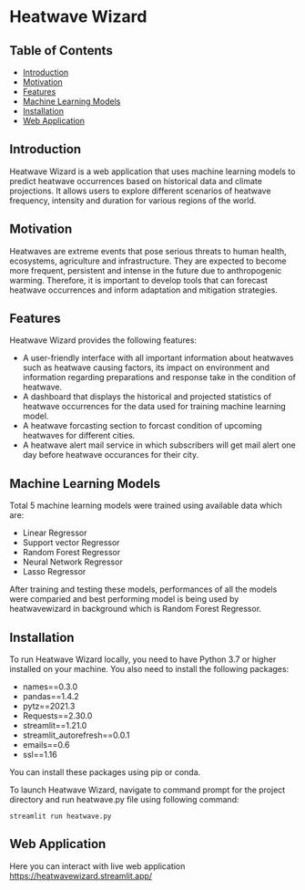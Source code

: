 # Heatwave Wizard

## Table of Contents
- [Introduction](#introduction)
- [Motivation](#motivation)
- [Features](#features)
- [Machine Learning Models](#machine-learning-models)
- [Installation](#installation)
- [Web Application](#web-application)

## Introduction
Heatwave Wizard is a web application that uses machine learning models to predict heatwave occurrences based on historical data and climate projections. It allows users to explore different scenarios of heatwave frequency, intensity and duration for various regions of the world.

## Motivation

Heatwaves are extreme events that pose serious threats to human health, ecosystems, agriculture and infrastructure. They are expected to become more frequent, persistent and intense in the future due to anthropogenic warming. Therefore, it is important to develop tools that can forecast heatwave occurrences and inform adaptation and mitigation strategies.

## Features

Heatwave Wizard provides the following features:

- A user-friendly interface with all important information about heatwaves such as heatwave causing factors, its impact on environment and 
information regarding preparations and response take in the condition of heatwave.
- A dashboard that displays the historical and projected statistics of heatwave occurrences for the data used for training machine learning model.
- A heatwave forcasting section to forcast condition of upcoming heatwaves for different cities.
- A heatwave alert mail service in which subscribers will get mail alert one day before heatwave occurances for their city.

## Machine Learning Models

Total 5 machine learning models were trained using available data which are:
- Linear Regressor
- Support vector Regressor
- Random Forest Regressor
- Neural Network Regressor
- Lasso Regressor

After training and testing these models, performances of all the models were comparied and best performing model is being used by heatwavewizard in background which is Random Forest Regressor.

## Installation

To run Heatwave Wizard locally, you need to have Python 3.7 or higher installed on your machine. You also need to install the following packages:

- names==0.3.0
- pandas==1.4.2
- pytz==2021.3
- Requests==2.30.0
- streamlit==1.21.0
- streamlit_autorefresh==0.0.1
- emails==0.6
- ssl==1.16

You can install these packages using pip or conda.

To launch Heatwave Wizard, navigate to command prompt for the project directory and run heatwave.py file using following command:

```
streamlit run heatwave.py

```
## Web Application 
Here you can interact with live web application 
https://heatwavewizard.streamlit.app/

